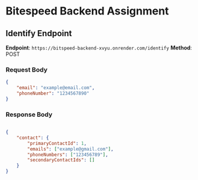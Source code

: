 # Bitespeed Backend Assignment

## Identify Endpoint

**Endpoint**: `https://bitspeed-backend-xvyu.onrender.com/identify`
**Method**: POST

### Request Body

```json
{
    "email": "example@email.com",
    "phoneNumber": "1234567890"
}


```
### Response Body

```json

{
    "contact": {
        "primaryContactId": 1,
        "emails": ["example@gmail.com"],
        "phoneNumbers": ["123456789"],
        "secondaryContactIds": []
    }
}

